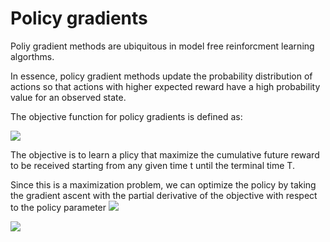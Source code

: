# Policy gradients

Poliy gradient methods are ubiquitous in model free reinforcment learning algorthms.

In essence, policy gradient methods update the probability distribution of actions so that actions  with higher expected reward have a high probability value for an observed state. 

The objective function for policy gradients is defined as:

<img src="http://latex.codecogs.com/gif.latex?J(\theta)=E\[\sum_{t=0}^{T=1}r_{t+1}\]"/>

The objective is to learn a plicy that maximize the cumulative future reward to be received starting from any given time t until the terminal time T.

Since this is a maximization problem, we can optimize the policy by taking the gradient ascent with the partial derivative of the objective with respect to the policy parameter <img src="http://latex.codecogs.com/gif.latex?\theta"/>

<img src="http://latex.codecogs.com/gif.latex?\theta \gets \theta + \frac{\patial}{\patial_{\theta}}J(\theta)"/>


